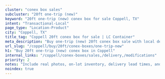 ```yaml
---
cluster: "conex box sales"
subcluster: "20ft one-trip (new)"
keyword: "20ft one-trip (new) conex box for sale Coppell, TX"
intent: "Transactional-Local"
page_type: "Location-Product"
city: "Coppell, TX"
title_tag: "Coppell 20ft conex box for sale | LC Container"
meta_description: "Buy one-trip (new) 20ft conex box sale with local delivery in Coppell, TX. LC Container — local Since 2003. Request a fast quote today."
url_slug: "/coppell/buy/20ft/conex-boxes/one-trip-new"
h1: "Buy 20ft one-trip (new) conex box in Coppell"
internal_links: "/coppell/conex-boxes/sales,/delivery,/modifications"
priority: 2
notes: "Include real photos, on-lot inventory, delivery lead times, and financing info."
noindex: true
---
```


<!-- TODO: Add unique city/inventory copy, images, and internal links here. -->
